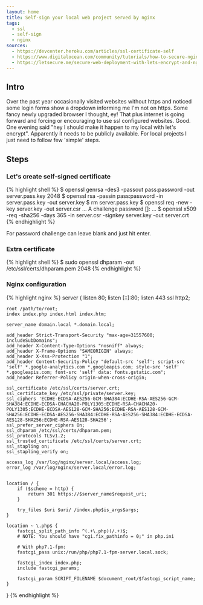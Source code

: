 ```yaml
---
layout: home
title: Self-sign your local web project served by nginx
tags:
  - ssl
  - self-sign
  - nginx
sources:
  - https://devcenter.heroku.com/articles/ssl-certificate-self
  - https://www.digitalocean.com/community/tutorials/how-to-secure-nginx-with-let-s-encrypt-on-ubuntu-16-04
  - https://letsecure.me/secure-web-deployment-with-lets-encrypt-and-nginx/
---
```


## Intro
Over the past year occasionally visited websites without https and noticed some login forms show a dropdown informing me I'm not on https.
Some fancy newly upgraded browser I thought, ey!
That plus internet is going forward and forcing or encouraging to use ssl configured websites. Good.
One evening said "hey I should make it happen to my local with let's encrypt".
Apparently it needs to be publicly available.
For local projects I just need to follow few 'simple' steps.

## Steps

### Let's create self-signed certificate

{% highlight shell %}
$ openssl genrsa -des3 -passout pass:password -out server.pass.key 2048
$ openssl rsa -passin pass:password -in server.pass.key -out server.key
$ rm server.pass.key
$ openssl req -new -key server.key -out server.csr
...
A challenge password []:
...
$ openssl x509 -req -sha256 -days 365 -in server.csr -signkey server.key -out server.crt
{% endhighlight %}

For password challenge can leave blank and just hit enter.

### Extra certificate

{% highlight shell %}
$ sudo openssl dhparam -out /etc/ssl/certs/dhparam.pem 2048
{% endhighlight %}

### Nginx configuration

{% highlight nginx %}
server {
    listen 80;
    listen [::]:80;
    listen 443 ssl http2;

    root /path/to/root;
    index index.php index.html index.htm;

    server_name domain.local *.domain.local;

    add_header Strict-Transport-Security "max-age=31557600; includeSubDomains";
    add_header X-Content-Type-Options "nosniff" always;
    add_header X-Frame-Options "SAMEORIGIN" always;
    add_header X-Xss-Protection "1";
    add_header Content-Security-Policy "default-src 'self'; script-src 'self' *.google-analytics.com *.googleapis.com; style-src 'self' *.googleapis.com; font-src 'self' data: fonts.gstatic.com";
    add_header Referrer-Policy origin-when-cross-origin;

    ssl_certificate /etc/ssl/certs/server.crt;
    ssl_certificate_key /etc/ssl/private/server.key;
    ssl_ciphers 'ECDHE-ECDSA-AES256-GCM-SHA384:ECDHE-RSA-AES256-GCM-SHA384:ECDHE-ECDSA-CHACHA20-POLY1305:ECDHE-RSA-CHACHA20-POLY1305:ECDHE-ECDSA-AES128-GCM-SHA256:ECDHE-RSA-AES128-GCM-SHA256:ECDHE-ECDSA-AES256-SHA384:ECDHE-RSA-AES256-SHA384:ECDHE-ECDSA-AES128-SHA256:ECDHE-RSA-AES128-SHA256';
    ssl_prefer_server_ciphers On;
    ssl_dhparam /etc/ssl/certs/dhparam.pem;
    ssl_protocols TLSv1.2;
    ssl_trusted_certificate /etc/ssl/certs/server.crt;
    ssl_stapling on;
    ssl_stapling_verify on;

    access_log /var/log/nginx/server.local/access.log;
    error_log /var/log/nginx/server.local/error.log;


    location / {
        if ($scheme = http) {
            return 301 https://$server_name$request_uri;
        }

        try_files $uri $uri/ /index.php$is_args$args;
    }

    location ~ \.php$ {
        fastcgi_split_path_info ^(.+\.php)(/.+)$;
        # NOTE: You should have "cgi.fix_pathinfo = 0;" in php.ini

        # With php7.1-fpm:
        fastcgi_pass unix:/run/php/php7.1-fpm-server.local.sock;

        fastcgi_index index.php;
        include fastcgi_params;

        fastcgi_param SCRIPT_FILENAME $document_root/$fastcgi_script_name;
    }
}
{% endhighlight %}
